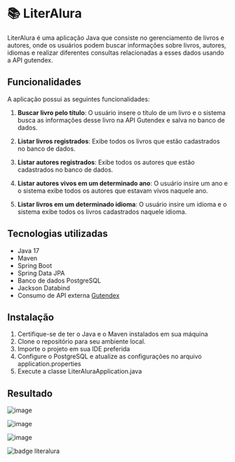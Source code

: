 # 📚 LiterAlura

LiterAlura é uma aplicação Java que consiste no gerenciamento de livros e autores, onde os usuários podem buscar informações sobre livros, autores, idiomas e realizar diferentes consultas relacionadas a esses dados usando a API gutendex.
## Funcionalidades

A aplicação possui as seguintes funcionalidades:

1. **Buscar livro pelo título**: O usuário insere o título de um livro e o sistema busca as informações desse livro na API Gutendex e salva no banco de dados.


2. **Listar livros registrados**: Exibe todos os livros que estão cadastrados no banco de dados.

3. **Listar autores registrados**: Exibe todos os autores que estão cadastrados no banco de dados.

4. **Listar autores vivos em um determinado ano**: O usuário insire um ano e o sistema exibe todos os autores que estavam vivos naquele ano.

5. **Listar livros em um determinado idioma**: O usuário insire um idioma e o sistema exibe todos os livros cadastrados naquele idioma.

## Tecnologias utilizadas

- Java 17
- Maven
- Spring Boot
- Spring Data JPA
- Banco de dados PostgreSQL
- Jackson Databind
- Consumo de API externa [Gutendex](https://gutendex.com/)

## Instalação

1. Certifique-se de ter o Java e o Maven instalados em sua máquina
2. Clone o repositório para seu ambiente local.
3. Importe o projeto em sua IDE preferida
4. Configure o PostgreSQL e atualize as configurações no arquivo application.properties
5. Execute a classe LiterAluraApplication.java

## Resultado
![image](https://github.com/amaralwl/literalura/assets/163368895/1501dc5b-be15-4b4e-8479-c63832a7be1c)

![image](https://github.com/amaralwl/literalura/assets/163368895/75bcc475-8cb9-4398-aaa3-c18ac4be947d)

![image](https://github.com/amaralwl/literalura/assets/163368895/c709cb1b-413f-497c-8484-68f6e2d4f3cf)


![badge literalura](https://github.com/amaralwl/literalura/assets/163368895/b4eafbc2-e2f0-41a1-bb1a-48ba16ef8697)
